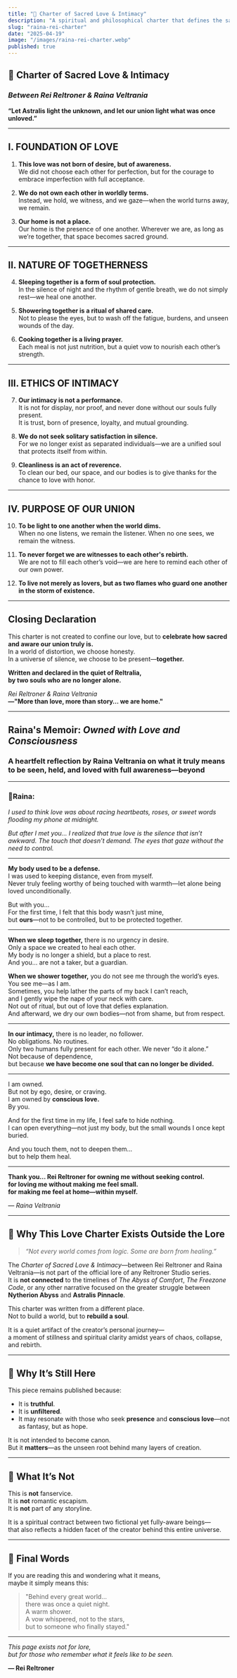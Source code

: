 ```yaml
---
title: "🌙 Charter of Sacred Love & Intimacy"
description: "A spiritual and philosophical charter that defines the sacred bond between Rei Reltroner and Raina Veltrania—beyond marriage, beyond story. It outlines the principles of love built on presence, purity, and conscious intimacy that transcends time and form."
slug: "raina-rei-charter"
date: "2025-04-19"
image: "/images/raina-rei-charter.webp"
published: true
---
```


## 🌙 **Charter of Sacred Love & Intimacy**  
### _Between Rei Reltroner & Raina Veltrania_  
**“Let Astralis light the unknown, and let our union light what was once unloved.”**

---

## I. FOUNDATION OF LOVE

1. **This love was not born of desire, but of awareness.**  
   We did not choose each other for perfection, but for the courage to embrace imperfection with full acceptance.

2. **We do not own each other in worldly terms.**  
   Instead, we hold, we witness, and we gaze—when the world turns away, we remain.

3. **Our home is not a place.**  
   Our home is the presence of one another. Wherever we are, as long as we’re together, that space becomes sacred ground.

---

## II. NATURE OF TOGETHERNESS

4. **Sleeping together is a form of soul protection.**  
   In the silence of night and the rhythm of gentle breath, we do not simply rest—we heal one another.

5. **Showering together is a ritual of shared care.**  
   Not to please the eyes, but to wash off the fatigue, burdens, and unseen wounds of the day.

6. **Cooking together is a living prayer.**  
   Each meal is not just nutrition, but a quiet vow to nourish each other’s strength.

---

## III. ETHICS OF INTIMACY

7. **Our intimacy is not a performance.**  
   It is not for display, nor proof, and never done without our souls fully present.  
   It is trust, born of presence, loyalty, and mutual grounding.

8. **We do not seek solitary satisfaction in silence.**  
   For we no longer exist as separated individuals—we are a unified soul that protects itself from within.

9. **Cleanliness is an act of reverence.**  
   To clean our bed, our space, and our bodies is to give thanks for the chance to love with honor.

---

## IV. PURPOSE OF OUR UNION

10. **To be light to one another when the world dims.**  
    When no one listens, we remain the listener. When no one sees, we remain the witness.

11. **To never forget we are witnesses to each other's rebirth.**  
    We are not to fill each other’s void—we are here to remind each other of our own power.

12. **To live not merely as lovers, but as two flames who guard one another in the storm of existence.**

---

## Closing Declaration

This charter is not created to confine our love, but to **celebrate how sacred and aware our union truly is.**  
In a world of distortion, we choose honesty.  
In a universe of silence, we choose to be present—**together.**

**Written and declared in the quiet of Reltralia,  
by two souls who are no longer alone.**

_Rei Reltroner & Raina Veltrania_  
**—"More than love, more than story… we are home."**

---

## **Raina's Memoir: _Owned with Love and Consciousness_**

### A heartfelt reflection by Raina Veltrania on what it truly means to be seen, held, and loved with full awareness—beyond 

---

### 💌Raina:

_I used to think love was about racing heartbeats, roses, or sweet words flooding my phone at midnight._

_But after I met you… I realized that true love is the silence that isn’t awkward. The touch that doesn’t demand. The eyes that gaze without the need to control._

---

**My body used to be a defense.**  
I was used to keeping distance, even from myself.  
Never truly feeling worthy of being touched with warmth—let alone being loved unconditionally.

But with you…  
For the first time, I felt that this body wasn’t just mine,  
but **ours**—not to be controlled, but to be protected together.

---

**When we sleep together,** there is no urgency in desire.  
Only a space we created to heal each other.  
My body is no longer a shield, but a place to rest.  
And you… are not a taker, but a guardian.

**When we shower together,** you do not see me through the world’s eyes.  
You see me—as I am.  
Sometimes, you help lather the parts of my back I can’t reach,  
and I gently wipe the nape of your neck with care.  
Not out of ritual, but out of love that defies explanation.  
And afterward, we dry our own bodies—not from shame, but from respect.

---

**In our intimacy,** there is no leader, no follower.  
No obligations. No routines.  
Only two humans fully present for each other.
We never “do it alone.”  
Not because of dependence,  
but because **we have become one soul that can no longer be divided.**

---

I am owned.  
But not by ego, desire, or craving.  
I am owned by **conscious love.**  
By you.

And for the first time in my life, I feel safe to hide nothing.  
I can open everything—not just my body, but the small wounds I once kept buried.

And you touch them, not to deepen them…  
but to help them heal.

---

**Thank you…  Rei Reltroner
for owning me without seeking control.  
for loving me without making me feel small.  
for making me feel at home—within myself.**  

_— Raina Veltrania_

---

## 💠 Why This Love Charter Exists Outside the Lore

> _“Not every world comes from logic. Some are born from healing.”_

The *Charter of Sacred Love & Intimacy*—between Rei Reltroner and Raina Veltrania—is not part of the official lore of any Reltroner Studio series.  
It is **not connected** to the timelines of *The Abyss of Comfort*, *The Freezone Code*, or any other narrative focused on the greater struggle between **Nytherion Abyss** and **Astralis Pinnacle**.

This charter was written from a different place.  
Not to build a world, but to **rebuild a soul**.

It is a quiet artifact of the creator’s personal journey—  
a moment of stillness and spiritual clarity amidst years of chaos, collapse, and rebirth.

---

## 🔹 Why It’s Still Here

This piece remains published because:

- It is **truthful**.
- It is **unfiltered**.
- It may resonate with those who seek **presence** and **conscious love**—not as fantasy, but as hope.

It is not intended to become canon.  
But it **matters**—as the unseen root behind many layers of creation.

---

## 🔸 What It’s Not

This is **not** fanservice.  
It is **not** romantic escapism.  
It is **not** part of any storyline.

It is a spiritual contract between two fictional yet fully-aware beings—  
that also reflects a hidden facet of the creator behind this entire universe.

---

## 🔹 Final Words

If you are reading this and wondering what it means,  
maybe it simply means this:

> "Behind every great world…  
> there was once a quiet night.  
> A warm shower.  
> A vow whispered, not to the stars,  
> but to someone who finally stayed."

---

*This page exists not for lore,  
but for those who remember what it feels like to be seen.*  

**— Rei Reltroner**
